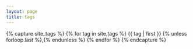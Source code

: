 ```yaml
---
layout: page
title: tags
---
```


{% capture site_tags %}
  {% for tag in site.tags %}
    {{ tag | first }}
      {% unless forloop.last %},{% endunless %}
  {% endfor %}
{% endcapture %}

<!-- site_tags: {{ site_tags }} -->
<!--{% assign tag_words = site_tags | split:',' | sort %}-->
<!-- tag_words: {{ tag_words }} -->

<!--<div id="tags">-->
<!--  <ul class="tag-box inline">-->
<!--  {% for tag in tag_words) %}-->
<!--    <li><a href="#{{ tag | cgi_escape }}">{{ tag }} <span>{{ site.tags[tag] | size }}</span></a></li>-->
<!--  {% endfor %}-->
<!--  </ul>-->

<!--  {% for item in (0..site.tags.size) %}{% unless forloop.last %}-->
<!--    {% capture this_word %}{{ tag_words[item] | strip_newlines }}{% endcapture %}-->
<!--  <h2 id="{{ this_word | cgi_escape }}">{{ this_word }}</h2>-->
<!--  <ul class="posts">-->
<!--    {% for post in site.tags[this_word] %}{% if post.title != null %}-->
<!--    <li itemscope><span class="entry-date"><time datetime="{{ post.date | date_to_xmlschema }}" itemprop="datePublished">{{ post.date | date: "%B %d, %Y" }}</time></span> &raquo; {% if post.category == "speaking" %}<i class="fa fa-microphone"></i> {% endif %}<a href="{{ post.url }}">{{ post.title }}</a></li>-->
<!--    {% endif %}{% endfor %}-->
<!--  </ul>-->
<!--  {% endunless %}{% endfor %}-->
</div>
